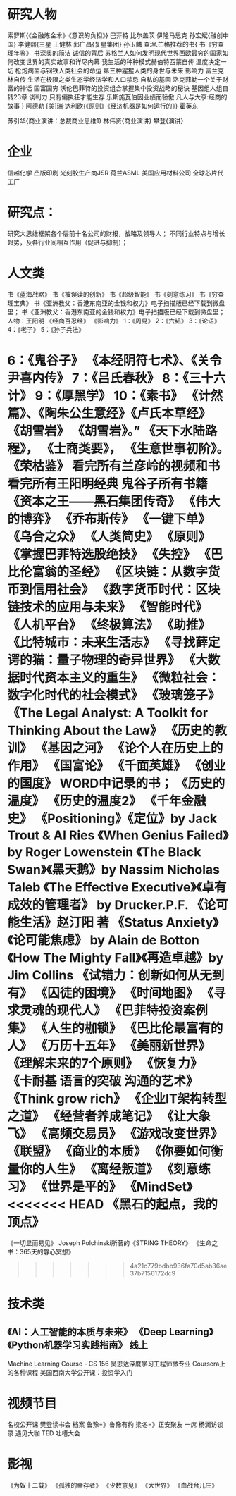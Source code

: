 
研究人物
==========================================================================
索罗斯{《金融炼金术》《意识的负担》}
巴菲特
比尔盖茨
伊隆马思克
孙宏斌{融创中国}
李健熙{三星
王健林
郭广昌{复星集团}
孙玉麟
查理.芒格推荐的书{
	书《穷查理年鉴》
	书深奥的简洁
	诚信的背后
	苏格兰人如何发明现代世界西欧最穷的国家如何改变世界的真实故事和详尽内幕
	我生活的种种模式赫伯特西蒙自传
	温度决定一切
	枪炮病菌与钢铁人类社会的命运
	第三种猩猩人类的身世与未来
	影响力
	富兰克林自传
	生活在极限之类生态学经济学和人口禁忌
	自私的基因
	洛克菲勒一个关于财富的神话
	国富国穷
	沃伦巴菲特的投资组合掌握集中投资战略的秘诀
	基因组人组自转23章
	谈判力
	只有偏执狂才能生存
	乐斯施瓦伯因业绩而骄傲
	凡人与大亨:经商的故事
}
阿德勒
[美]瑞·达利欧{《原则》《经济机器是如何运行的》}
霍英东

苏引华{商业演讲：总裁商业思维1}
林伟贤{商业演讲}
攀登{演讲}

企业
==========================================================================
信越化学
凸版印刷
光刻胶生产商JSR
荷兰ASML
美国应用材料公司
全球芯片代工厂

研究点：
==========================================================================
研究大思维框架各个层前十名公司的财报，战略及领导人；
不同行业特点与增长趋势，及各行业间相互作用（促进与抑制）；


人文类
==========================================================================
书《蓝海战略》 
书《被误读的创新》 
书《超级智能》 
书《刻意练习》 
书《穷查理宝典》 
书《亚洲教父：香港东南亚的金钱和权力》电子扫描版已经下载到微盘里； 
书《亚洲教父：香港东南亚的金钱和权力》电子扫描版已经下载到微盘里； 人物：王阳明 
《经商百忍经》
《影响力》
1：《周易》
2：《六韬》
3：《论语》
4：《老子》
5：《孙子兵法》

6：《鬼谷子》
《本经阴符七术》、《关令尹喜内传》
7：《吕氏春秋》
8：《三十六计》
9：《厚黑学》
10：《素书》
《计然篇》、《陶朱公生意经》《卢氏本草经》
《胡雪岩》
《胡雪岩》。”
《天下水陆路程》，
《士商类要》，
《生意世事初阶》。
《荣枯鉴》
看完所有兰彦岭的视频和书
看完所有王阳明经典
鬼谷子所有书籍
《资本之王——黑石集团传奇》
《伟大的博弈》
《乔布斯传》
《一键下单》
《乌合之众》
《人类简史》
《原则》
《掌握巴菲特选股绝技》
《失控》
《巴比伦富翁的圣经》
《区块链：从数字货币到信用社会》
《数字货币时代：区块链技术的应用与未来》
《智能时代》
《人机平台》
《终极算法》
《助推》
《比特城市：未来生活志》
《寻找薛定谔的猫：量子物理的奇异世界》
《大数据时代资本主义的重生》
《微粒社会：数字化时代的社会模式》
《玻璃笼子》
《The Legal Analyst: A Toolkit for Thinking About the Law》
《历史的教训》
《基因之河》
《论个人在历史上的作用》
《国富论》
《千面英雄》
《创业的国度》
WORD中记录的书；
《历史的温度》
《历史的温度2》
《千年金融史》
《Positioning》《定位》by Jack Trout & Al Ries
《When Genius Failed》 by Roger Lowenstein
《The Black Swan》《黑天鹅》by Nassim Nicholas Taleb
《The Effective Executive》《卓有成效的管理者》 by Drucker.P.F.
《论可能生活》赵汀阳 著
《Status Anxiety》《论可能焦虑》 by Alain de Botton
《How The Mighty Fall》《再造卓越》by Jim Collins
《试错力：创新如何从无到有》
《囚徒的困境》
《时间地图》
《寻求灵魂的现代人》
《巴菲特投资案例集》
《人生的枷锁》
《巴比伦最富有的人》
《万历十五年》
《美丽新世界》
《理解未来的7个原则》
《恢复力》
《卡耐基 语言的突破 沟通的艺术》
《Think grow rich》
《企业IT架构转型之道》
《经营者养成笔记》
《让大象飞》
《高频交易员》
《游戏改变世界》
《联盟》
《商业的本质》
《你要如何衡量你的人生》
《离经叛道》
《刻意练习》
《世界是平的》
《MindSet》
<<<<<<< HEAD
《黑石的起点，我的顶点》
=======
《一切显而易见》
Joseph Polchinski所著的《STRING THEORY》
《生命之书：365天的静心冥想》
>>>>>>> 4a21c779bdbb936fa70d5ab36ae37b7156172dc9



技术类
==========================================================================
《AI：人工智能的本质与未来》
《Deep Learning》
《Python机器学习实践指南》
线上
----------------------
Machine Learning Course - CS 156
吴恩达深度学习工程师微专业
Coursera上的各种课程
 美国西南大学公开课：投资学入门



视频节目
==========================================================================
名校公开课
樊登读书会
档案
鲁豫=》鲁豫有约
梁冬=》正安聚友
一席
杨澜访谈录
遇见大咖
TED
吐槽大会


影视 
==========================================================================
《为奴十二载》
《孤独的幸存者》
《少数意见》
《大世界》
《血战台儿庄》